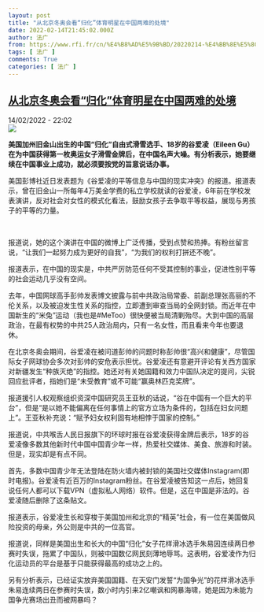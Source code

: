 ```yaml
---
layout: post
title: "从北京冬奥会看“归化”体育明星在中国两难的处境"
date: 2022-02-14T21:45:02.000Z
author: 法广
from: https://www.rfi.fr/cn/%E4%B8%AD%E5%9B%BD/20220214-%E4%BB%8E%E5%8C%97%E4%BA%AC%E5%86%AC%E5%A5%A5%E4%BC%9A%E7%9C%8B-%E5%BD%92%E5%8C%96-%E4%BD%93%E8%82%B2%E6%98%8E%E6%98%9F%E5%9C%A8%E4%B8%AD%E5%9B%BD%E4%B8%A4%E9%9A%BE%E7%9A%84%E5%A4%84%E5%A2%83
tags: [ 法广 ]
comments: True
categories: [ 法广 ]
---
```

<!--1644875102000-->
[从北京冬奥会看“归化”体育明星在中国两难的处境](https://www.rfi.fr/cn/%E4%B8%AD%E5%9B%BD/20220214-%E4%BB%8E%E5%8C%97%E4%BA%AC%E5%86%AC%E5%A5%A5%E4%BC%9A%E7%9C%8B-%E5%BD%92%E5%8C%96-%E4%BD%93%E8%82%B2%E6%98%8E%E6%98%9F%E5%9C%A8%E4%B8%AD%E5%9B%BD%E4%B8%A4%E9%9A%BE%E7%9A%84%E5%A4%84%E5%A2%83)
------

<div>
<div>14/02/2022 - 22:02</div><img src="https://s.rfi.fr/media/display/f137eb7c-88de-11ec-a59b-005056a90284/w:1280/p:16x9/Capture-227.JPG"><p><strong>                    美国加州旧金山出生的中国“归化”自由式滑雪选手、18岁的谷爱凌（Eileen Gu）在为中国获得第一枚奥运女子滑雪金牌后，在中国名声大噪。有分析表示，她要继续在中国事业上成功，就必须要按党的旨意说话办事。                </strong></p><div >                    <p>美国彭博社近日发表题为《谷爱凌的平等信息与中国的现实冲突》的报道。报道表示，曾在旧金山一所每年4万美金学费的私立学校就读的谷爱凌，6年前在学校发表演讲，反对社会对女性的模式化看法，鼓励女孩子去争取平等权益，展现与男孩子的平等的力量。</p><p> </p><p>报道说，她的这个演讲在中国的微博上广泛传播，受到点赞和热捧。有粉丝留言说，“让我们一起努力成为更好的自我”，“为我们的权利打拼还不晚”。</p><p>报道表示，在中国的现实是，中共严厉防范任何不受其控制的事业，促进性别平等的社会运动几乎没有空间。</p><p>去年，中国网球高手彭帅发表博文披露与前中共政治局常委、前副总理张高丽的不伦关系，以及被迫发生性关系的指控，立即遭到审查当局的全网封锁。而近年在中国新生的“米兔”运动（我也是#MeToo）很快便被当局清剿殆尽。大到中国的高层政治，在最有权势的中共25人政治局内，只有一名女性，而且看来今年也要退休。</p><p>在北京冬奥会期间，谷爱凌在被问道彭帅的问题时称彭帅很“高兴和健康”，尽管国际女子网球协会多次对彭帅的安危表示担忧。谷爱凌还有意避开评论有关西方国家对新疆发生“种族灭绝”的指控。她还对有关她国籍和效力中国队决定的提问，尖锐回应批评者，指她们是“未受教育”或不可能“赢奥林匹克奖牌”。</p><p>报道援引人权观察组织资深中国研究员王亚秋的话说，“谷在中国有一个巨大的平台”，但是“是以她不能偏离在任何事情上的官方立场为条件的，包括在妇女问题上”。王亚秋补充说：“赋予妇女权利固有地相悖于国家的控制。”</p><p>报道说，中共喉舌人民日报旗下的环球时报在谷爱凌获得金牌后表示，18岁的谷爱凌像多数其他新时代中国中国青少年一样，热爱社交媒体、美食、旅游和时装。但是，现实却是有点不同。</p><p>首先，多数中国青少年无法登陆在防火墙内被封锁的美国社交媒体Instagram(即时电报)。谷爱凌有近百万的Instagram粉丝。在谷爱凌被告知这一点后，她回复说任何人都可以下载VPN（虚拟私人网络）软件。但是，这在中国是非法的。谷爱凌随后删除了这条贴文。</p><p>报道表示，谷爱凌生长和穿梭于美国加州和北京的“精英”社会，有一位在美国做风险投资的母亲，外公则是中共的一位高官。</p><p>报道说，同样是美国出生和长大的中国“归化”女子花样滑冰选手朱易因连续两日参赛时失误，拖累了中国队，则被中国数亿网民刻薄地辱骂。这表明，谷爱凌作为归化运动员的平台是基于只能获得最高的成功之上的。</p><p>另有分析表示，已经证实放弃美国国籍、在天安门发誓“为国争光”的花样滑冰选手朱易连续两日在参赛时失误，数小时内引来2亿嘲讽和网暴海啸，她是因为未能为国争光赛场出丑而被网暴吗？</p>                                            <div data-selfpromo-newsletter>    </div>    <div data-selfpromo-app>    </div>                </div>
</div>
